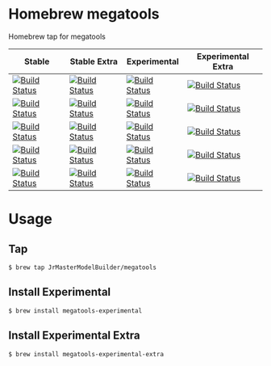 # Homebrew megatools

Homebrew tap for megatools

| Stable                                                                                                                                                                                                                                                           | Stable Extra                                                                                                                                                                                                                                                                     | Experimental                                                                                                                                                                                                                                                                 | Experimental Extra                                                                                                                                                                                                                                                                           |
|------------------------------------------------------------------------------------------------------------------------------------------------------------------------------------------------------------------------------------------------------------------|----------------------------------------------------------------------------------------------------------------------------------------------------------------------------------------------------------------------------------------------------------------------------------|------------------------------------------------------------------------------------------------------------------------------------------------------------------------------------------------------------------------------------------------------------------------------|----------------------------------------------------------------------------------------------------------------------------------------------------------------------------------------------------------------------------------------------------------------------------------------------|
| [![Build Status](https://github.com/JrMasterModelBuilder/homebrew-megatools/workflows/Stable%20macOS%2012/badge.svg?branch=main)](https://github.com/JrMasterModelBuilder/homebrew-megatools/actions?query=workflow%3AStable%20macOS%2012+branch%3Amain)         | [![Build Status](https://github.com/JrMasterModelBuilder/homebrew-megatools/workflows/Stable%20Extra%20macOS%2012/badge.svg?branch=main)](https://github.com/JrMasterModelBuilder/homebrew-megatools/actions?query=workflow%3AStable%20Extra%20macOS%2012+branch%3Amain)         | [![Build Status](https://github.com/JrMasterModelBuilder/homebrew-megatools/workflows/Experimental%20macOS%2012/badge.svg?branch=main)](https://github.com/JrMasterModelBuilder/homebrew-megatools/actions?query=workflow%3AExperimental%20macOS%2012+branch%3Amain)         | [![Build Status](https://github.com/JrMasterModelBuilder/homebrew-megatools/workflows/Experimental%20Extra%20macOS%2012/badge.svg?branch=main)](https://github.com/JrMasterModelBuilder/homebrew-megatools/actions?query=workflow%3AExperimental%20Extra%20macOS%2012+branch%3Amain)         |
| [![Build Status](https://github.com/JrMasterModelBuilder/homebrew-megatools/workflows/Stable%20macOS%2011/badge.svg?branch=main)](https://github.com/JrMasterModelBuilder/homebrew-megatools/actions?query=workflow%3AStable%20macOS%2011+branch%3Amain)         | [![Build Status](https://github.com/JrMasterModelBuilder/homebrew-megatools/workflows/Stable%20Extra%20macOS%2011/badge.svg?branch=main)](https://github.com/JrMasterModelBuilder/homebrew-megatools/actions?query=workflow%3AStable%20Extra%20macOS%2011+branch%3Amain)         | [![Build Status](https://github.com/JrMasterModelBuilder/homebrew-megatools/workflows/Experimental%20macOS%2011/badge.svg?branch=main)](https://github.com/JrMasterModelBuilder/homebrew-megatools/actions?query=workflow%3AExperimental%20macOS%2011+branch%3Amain)         | [![Build Status](https://github.com/JrMasterModelBuilder/homebrew-megatools/workflows/Experimental%20Extra%20macOS%2011/badge.svg?branch=main)](https://github.com/JrMasterModelBuilder/homebrew-megatools/actions?query=workflow%3AExperimental%20Extra%20macOS%2011+branch%3Amain)         |
| [![Build Status](https://github.com/JrMasterModelBuilder/homebrew-megatools/workflows/Stable%20macOS%2010.15/badge.svg?branch=main)](https://github.com/JrMasterModelBuilder/homebrew-megatools/actions?query=workflow%3AStable%20macOS%2010.15+branch%3Amain)   | [![Build Status](https://github.com/JrMasterModelBuilder/homebrew-megatools/workflows/Stable%20Extra%20macOS%2010.15/badge.svg?branch=main)](https://github.com/JrMasterModelBuilder/homebrew-megatools/actions?query=workflow%3AStable%20Extra%20macOS%2010.15+branch%3Amain)   | [![Build Status](https://github.com/JrMasterModelBuilder/homebrew-megatools/workflows/Experimental%20macOS%2010.15/badge.svg?branch=main)](https://github.com/JrMasterModelBuilder/homebrew-megatools/actions?query=workflow%3AExperimental%20macOS%2010.15+branch%3Amain)   | [![Build Status](https://github.com/JrMasterModelBuilder/homebrew-megatools/workflows/Experimental%20Extra%20macOS%2010.15/badge.svg?branch=main)](https://github.com/JrMasterModelBuilder/homebrew-megatools/actions?query=workflow%3AExperimental%20Extra%20macOS%2010.15+branch%3Amain)   |
| [![Build Status](https://github.com/JrMasterModelBuilder/homebrew-megatools/workflows/Stable%20Ubuntu%2020.04/badge.svg?branch=main)](https://github.com/JrMasterModelBuilder/homebrew-megatools/actions?query=workflow%3AStable%20Ubuntu%2020.04+branch%3Amain) | [![Build Status](https://github.com/JrMasterModelBuilder/homebrew-megatools/workflows/Stable%20Extra%20Ubuntu%2020.04/badge.svg?branch=main)](https://github.com/JrMasterModelBuilder/homebrew-megatools/actions?query=workflow%3AStable%20Extra%20Ubuntu%2020.04+branch%3Amain) | [![Build Status](https://github.com/JrMasterModelBuilder/homebrew-megatools/workflows/Experimental%20Ubuntu%2020.04/badge.svg?branch=main)](https://github.com/JrMasterModelBuilder/homebrew-megatools/actions?query=workflow%3AExperimental%20Ubuntu%2020.04+branch%3Amain) | [![Build Status](https://github.com/JrMasterModelBuilder/homebrew-megatools/workflows/Experimental%20Extra%20Ubuntu%2020.04/badge.svg?branch=main)](https://github.com/JrMasterModelBuilder/homebrew-megatools/actions?query=workflow%3AExperimental%20Extra%20Ubuntu%2020.04+branch%3Amain) |
| [![Build Status](https://github.com/JrMasterModelBuilder/homebrew-megatools/workflows/Stable%20Ubuntu%2018.04/badge.svg?branch=main)](https://github.com/JrMasterModelBuilder/homebrew-megatools/actions?query=workflow%3AStable%20Ubuntu%2018.04+branch%3Amain) | [![Build Status](https://github.com/JrMasterModelBuilder/homebrew-megatools/workflows/Stable%20Extra%20Ubuntu%2018.04/badge.svg?branch=main)](https://github.com/JrMasterModelBuilder/homebrew-megatools/actions?query=workflow%3AStable%20Extra%20Ubuntu%2018.04+branch%3Amain) | [![Build Status](https://github.com/JrMasterModelBuilder/homebrew-megatools/workflows/Experimental%20Ubuntu%2018.04/badge.svg?branch=main)](https://github.com/JrMasterModelBuilder/homebrew-megatools/actions?query=workflow%3AExperimental%20Ubuntu%2018.04+branch%3Amain) | [![Build Status](https://github.com/JrMasterModelBuilder/homebrew-megatools/workflows/Experimental%20Extra%20Ubuntu%2018.04/badge.svg?branch=main)](https://github.com/JrMasterModelBuilder/homebrew-megatools/actions?query=workflow%3AExperimental%20Extra%20Ubuntu%2018.04+branch%3Amain) |


# Usage

## Tap

```
$ brew tap JrMasterModelBuilder/megatools
```

## Install Experimental

```
$ brew install megatools-experimental
```

## Install Experimental Extra

```
$ brew install megatools-experimental-extra
```
